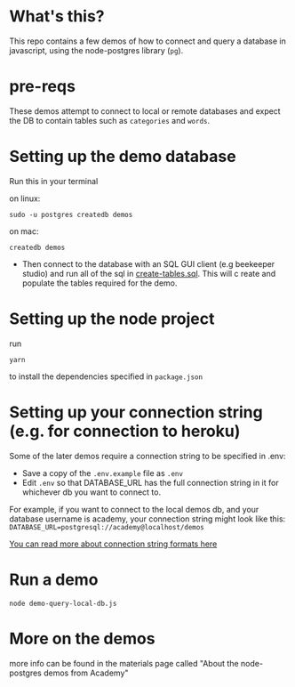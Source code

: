 # What's this?

This repo contains a few demos of how to connect and query a database in javascript, using the node-postgres library (`pg`).

# pre-reqs

These demos attempt to connect to local or remote databases and expect the DB to contain tables such as `categories` and `words`.

# Setting up the demo database

Run this in your terminal

on linux:
```
sudo -u postgres createdb demos
```
on mac:
```
createdb demos
```

- Then connect to the database with an SQL GUI client (e.g beekeeper studio) and run all of the sql in [create-tables.sql](./create-tables.sql). This will c reate and populate the tables required for the demo.


# Setting up the node project

run 

```
yarn
```
to install the dependencies specified in `package.json`


# Setting up your connection string (e.g. for connection to heroku)

Some of the later demos require a connection string to be specified in .env:

- Save a copy of the `.env.example` file as `.env`
- Edit `.env` so that DATABASE_URL has the full connection string in it for whichever db you want to connect to.

For example, if you want to connect to the local demos db, and your database username is academy, your connection string might look like this:
`DATABASE_URL=postgresql://academy@localhost/demos`

[You can read more about connection string formats here](https://www.postgresql.org/docs/11/libpq-connect.html#:~:text=34.1.1.2.%C2%A0Connection%20URIs)

# Run a demo

```
node demo-query-local-db.js
```

# More on the demos

more info can be found in the materials page called "About the node-postgres demos from Academy"
